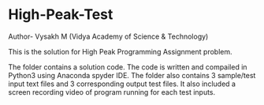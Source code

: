 # High-Peak-Test
Author- Vysakh M (Vidya Academy of Science & Technology)

This is the solution for High Peak Programming Assignment problem.

The folder contains a solution code. The code is written and compailed in Python3 using Anaconda spyder IDE.
The folder also contains 3 sample/test input text files and 3 corresponding output test files.
It also included a screen recording video of program running for each test inputs.
